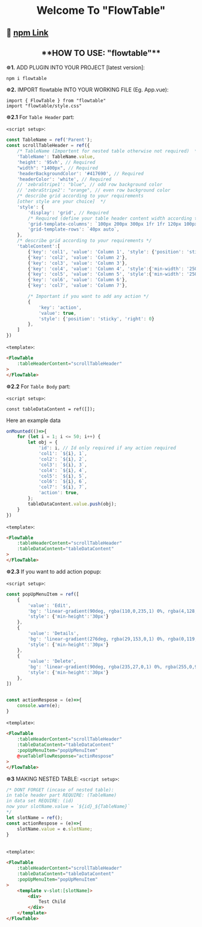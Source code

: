 <h1 align="center">
  Welcome To "FlowTable"
</h1>

<h2>🔆
  <a href="https://www.npmjs.com/package/flowtable" target="_blank">
  npm Link
  </a>
</h2>

<h2 align="center">**HOW TO USE: "flowtable"**</h2>

☸**1.** ADD PLUGIN INTO YOUR PROJECT [latest version]:

  ```
  npm i flowtable
  ```


☸**2.** IMPORT flowtable INTO YOUR WORKING FILE (Eg. App.vue):
```
import { FlowTable } from "flowtable"
import "flowtable/style.css"
```


☸**2.1** For ```Table Header``` part:

```<script setup>```:
```javascript
const TableName = ref('Parent');
const scrollTableHeader = ref({
    /* TableName (Importent for nested table otherwise not required)  */
    'TableName': TableName.value,
    'height': '95vh', // Required
    "width": "1400px", // Required
    'headerBackgroundColor': '#417690', // Required
    'headerColor': 'white', // Required
    // 'zebraStripe1': "blue", // odd row background color
    // 'zebraStripe2': "orange", // even row background color
    /* describe grid according to your requirements 
    [other style are your choice]  */
    'style': {
        'display': 'grid', // Required
        /* Required (define your table header content width according to your requirements as below) */
        'grid-template-columns': `100px 200px 300px 1fr 1fr 120px 100px 40px`,
        'grid-template-rows': `40px auto`,
    },
    /* describe grid according to your requirements */
    'tableContent':[
        {'key': 'col1', 'value': 'Column 1', 'style': {'position': 'sticky', 'left': 0}},
        {'key': 'col2', 'value': 'Column 2'},
        {'key': 'col3', 'value': 'Column 3'},
        {'key': 'col4', 'value': 'Column 4', 'style':{'min-width': '250px'}},
        {'key': 'col5', 'value': 'Column 5', 'style':{'min-width': '250px'}},
        {'key': 'col6', 'value': 'Column 6'},
        {'key': 'col7', 'value': 'Column 7'},

        /* Important if you want to add any action */
        {
            'key': 'action', 
            'value': true,
            'style': {'position': 'sticky', 'right': 0}
        }, 
    ]
})

```
```<template>```:
```html
<FlowTable
    :tableHeaderContent="scrollTableHeader"
>
</FlowTable>
```


☸**2.2** For ```Table Body``` part:

```<script setup>```:
```
const tableDataContent = ref([]);
```
Here an example data
```javascript
onMounted(()=>{
    for (let i = 1; i <= 50; i++) {
        let obj = {
            'id': i, // Id only required if any action required
            'col1': `${i}, 1`,
            'col2': `${i}, 2`,
            'col3': `${i}, 3`,
            'col4': `${i}, 4`,
            'col5': `${i}, 5`,
            'col6': `${i}, 6`,
            'col7': `${i}, 7`,
            'action': true,
        };
        tableDataContent.value.push(obj);
    }
})
```
```<template>```:
```html
<FlowTable
    :tableHeaderContent="scrollTableHeader"
    :tableDataContent="tableDataContent"
>
</FlowTable>
```



☸**2.3** If you want to add action popup:

```<script setup>```:
```javascript
const popUpMenuItem = ref([
    {
        'value': 'Edit', 
        'bg': 'linear-gradient(90deg, rgba(110,0,235,1) 0%, rgba(4,128,193,1) 100%)',
        'style': {'min-height':'30px'}
    },
    {
        'value': 'Details',
        'bg': 'linear-gradient(276deg, rgba(29,153,0,1) 0%, rgba(0,119,85,1) 100%)',
        'style': {'min-height':'30px'}
    },
    {
        'value': 'Delete', 
        'bg': 'linear-gradient(90deg, rgba(235,27,0,1) 0%, rgba(255,0,99,1) 100%)',
        'style': {'min-height':'30px'}
    },
])


const actionRespose = (e)=>{
    console.warn(e);
}
```

```<template>```:
```html
<FlowTable
    :tableHeaderContent="scrollTableHeader"
    :tableDataContent="tableDataContent"
    :popUpMenuItem="popUpMenuItem"
    @vueTableFlowResponse="actinRespose"
>
</FlowTable>
```

☸**3** MAKING NESTED TABLE:
```<script setup>```:
```javascript
/* DONT FORGET (incase of nested table):
in table header part REQUIRE: (TableName)
in data set REQUIRE: (id)
now your slotName.value = `${id}_${TableName}`
*/
let slotName = ref();
const actionRespose = (e)=>{
    slotName.value = e.slotName;
}
  
```

```<template>```:
```html
<FlowTable
    :tableHeaderContent="scrollTableHeader"
    :tableDataContent="tableDataContent"
    :popUpMenuItem="popUpMenuItem"
>
    <template v-slot:[slotName]>
        <div>
            Test Child
        </div>
    </template>
</FlowTable>
```

